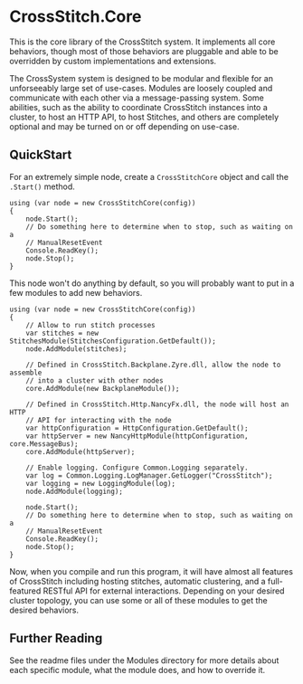 ﻿# CrossStitch.Core

This is the core library of the CrossStitch system. It implements all core behaviors, though most of those behaviors are pluggable and able to be overridden by custom implementations and extensions.

The CrossSystem system is designed to be modular and flexible for an unforseeably large set of use-cases. Modules are loosely coupled and communicate with each other via a message-passing system. Some abilities, such as the ability to coordinate CrossStitch instances into a cluster, to host an HTTP API, to host Stitches, and others are completely optional and may be turned on or off depending on use-case.

## QuickStart

For an extremely simple node, create a `CrossStitchCore` object  and call the `.Start()` method. 

    using (var node = new CrossStitchCore(config))
    {
        node.Start();
        // Do something here to determine when to stop, such as waiting on a
        // ManualResetEvent
        Console.ReadKey();
        node.Stop();
    }

This node won't do anything by default, so you will probably want to put in a few modules to add new behaviors.

    using (var node = new CrossStitchCore(config))
    {
        // Allow to run stitch processes
        var stitches = new StitchesModule(StitchesConfiguration.GetDefault());
        node.AddModule(stitches);

        // Defined in CrossStitch.Backplane.Zyre.dll, allow the node to assemble
        // into a cluster with other nodes
        core.AddModule(new BackplaneModule());

        // Defined in CrossStitch.Http.NancyFx.dll, the node will host an HTTP
        // API for interacting with the node
        var httpConfiguration = HttpConfiguration.GetDefault();
        var httpServer = new NancyHttpModule(httpConfiguration, core.MessageBus);
        core.AddModule(httpServer);

        // Enable logging. Configure Common.Logging separately.
        var log = Common.Logging.LogManager.GetLogger("CrossStitch");
        var logging = new LoggingModule(log);
        node.AddModule(logging);

        node.Start();
        // Do something here to determine when to stop, such as waiting on a
        // ManualResetEvent
        Console.ReadKey();
        node.Stop();
    }

Now, when you compile and run this program, it will have almost all features of CrossStitch including hosting stitches, automatic clustering, and a full-featured RESTful API for external interactions. Depending on your desired cluster topology, you can use some or all of these modules to get the desired behaviors.

## Further Reading

See the readme files under the Modules directory for more details about each specific module, what the module does, and how to override it.